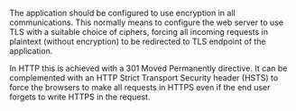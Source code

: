 The application should be configured to use encryption in all communications. This normally means to configure the web server to use TLS with a suitable choice of ciphers, forcing all incoming requests in plaintext (without encryption) to be redirected to TLS endpoint of the application.

In HTTP this is achieved with a 301 Moved Permanently directive. It can be complemented with an HTTP Strict Transport Security header (HSTS) to force the browsers to make all requests in HTTPS even if the end user forgets to write HTTPS in the request.